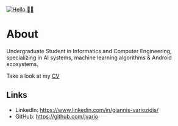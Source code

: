 [![Hello 👋🏻](https://picography.co/wp-content/uploads/2018/09/picography-laptop-code-notepad-mobile-small-1.jpg)]()


# About

Undergraduate Student in Informatics and Computer Engineering, specializing in AI systems, machine learning algorithms & Android ecosystems.

Take a look at my [CV](https://bit.ly/CV-jvario)

## Links
- LinkedIn: https://www.linkedin.com/in/giannis-variozidis/
- GitHub: https://github.com/jvario

